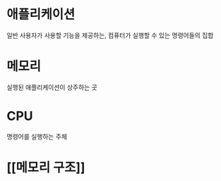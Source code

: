 # 애플리케이션
일반 사용자가 사용할 기능을 제공하는, 컴퓨터가 실행할 수 있는 명령어들의 집합

# 메모리
실행된 애플리케이션이 상주하는 곳
# CPU
명령어를 실행하는 주체

# [[메모리 구조]]
